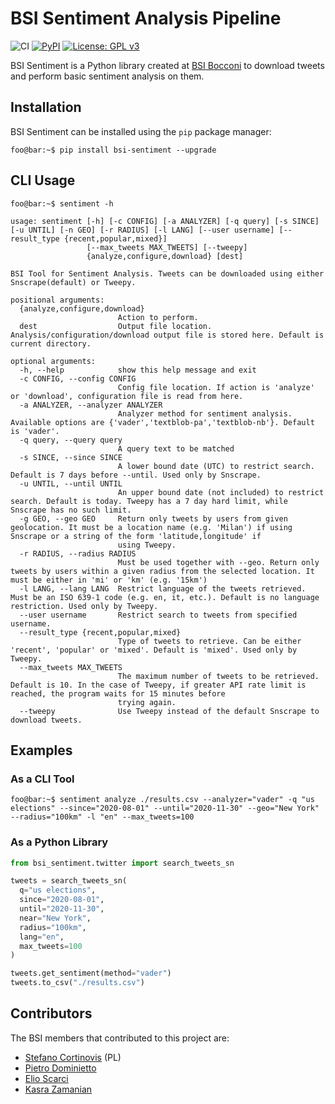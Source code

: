 # BSI Sentiment Analysis Pipeline

![CI](https://github.com/fastai/fastai/workflows/CI/badge.svg) [![PyPI](https://img.shields.io/pypi/v/bsi-sentiment?color=blue&label=pypi%20version)](https://pypi.org/project/bsi-sentiment/#description) [![License: GPL v3](https://img.shields.io/badge/License-GPLv3-blue.svg)](https://www.gnu.org/licenses/gpl-3.0)

BSI Sentiment is a Python library created at [BSI Bocconi](https://github.com/BSI-Bocconi) to download tweets and perform basic sentiment analysis on them.

## Installation 

BSI Sentiment can be installed using the `pip` package manager:

```console
foo@bar:~$ pip install bsi-sentiment --upgrade
```

## CLI Usage

```console
foo@bar:~$ sentiment -h

usage: sentiment [-h] [-c CONFIG] [-a ANALYZER] [-q query] [-s SINCE] [-u UNTIL] [-n GEO] [-r RADIUS] [-l LANG] [--user username] [--result_type {recent,popular,mixed}]
                 [--max_tweets MAX_TWEETS] [--tweepy]
                 {analyze,configure,download} [dest]

BSI Tool for Sentiment Analysis. Tweets can be downloaded using either Snscrape(default) or Tweepy.

positional arguments:
  {analyze,configure,download}
                        Action to perform.
  dest                  Output file location. Analysis/configuration/download output file is stored here. Default is current directory.

optional arguments:
  -h, --help            show this help message and exit
  -c CONFIG, --config CONFIG
                        Config file location. If action is 'analyze' or 'download', configuration file is read from here.
  -a ANALYZER, --analyzer ANALYZER
                        Analyzer method for sentiment analysis. Available options are {'vader','textblob-pa','textblob-nb'}. Default is 'vader'.
  -q query, --query query
                        A query text to be matched
  -s SINCE, --since SINCE
                        A lower bound date (UTC) to restrict search. Default is 7 days before --until. Used only by Snscrape.
  -u UNTIL, --until UNTIL
                        An upper bound date (not included) to restrict search. Default is today. Tweepy has a 7 day hard limit, while Snscrape has no such limit.
  -g GEO, --geo GEO     Return only tweets by users from given geolocation. It must be a location name (e.g. 'Milan') if using Snscrape or a string of the form 'latitude,longitude' if
                        using Tweepy.
  -r RADIUS, --radius RADIUS
                        Must be used together with --geo. Return only tweets by users within a given radius from the selected location. It must be either in 'mi' or 'km' (e.g. '15km')
  -l LANG, --lang LANG  Restrict language of the tweets retrieved. Must be an ISO 639-1 code (e.g. en, it, etc.). Default is no language restriction. Used only by Tweepy.
  --user username       Restrict search to tweets from specified username.
  --result_type {recent,popular,mixed}
                        Type of tweets to retrieve. Can be either 'recent', 'popular' or 'mixed'. Default is 'mixed'. Used only by Tweepy.
  --max_tweets MAX_TWEETS
                        The maximum number of tweets to be retrieved. Default is 10. In the case of Tweepy, if greater API rate limit is reached, the program waits for 15 minutes before
                        trying again.
  --tweepy              Use Tweepy instead of the default Snscrape to download tweets.
```

## Examples

### As a CLI Tool

```console
foo@bar:~$ sentiment analyze ./results.csv --analyzer="vader" -q "us elections" --since="2020-08-01" --until="2020-11-30" --geo="New York" --radius="100km" -l "en" --max_tweets=100
```

### As a Python Library

```python
from bsi_sentiment.twitter import search_tweets_sn

tweets = search_tweets_sn(
  q="us elections",
  since="2020-08-01",
  until="2020-11-30",
  near="New York",
  radius="100km",
  lang="en",
  max_tweets=100
)

tweets.get_sentiment(method="vader")
tweets.to_csv("./results.csv")
```

## Contributors

The BSI members that contributed to this project are:
* [Stefano Cortinovis](https://github.com/scortino) (PL)
* [Pietro Dominietto](https://github.com/PietroDomi)
* [Elio Scarci](https://github.com/eliox98)
* [Kasra Zamanian](https://github.com/kasrazn97)